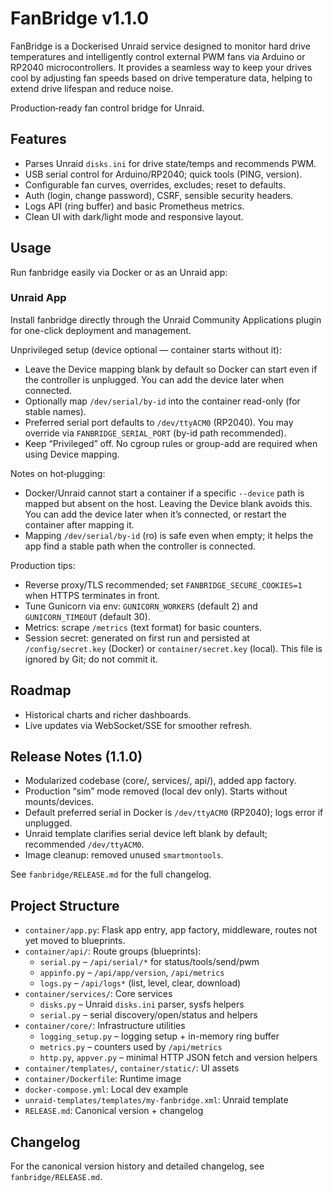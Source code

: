 # FanBridge v1.1.0

FanBridge is a Dockerised Unraid service designed to monitor hard drive temperatures and intelligently control external PWM fans via Arduino or RP2040 microcontrollers. It provides a seamless way to keep your drives cool by adjusting fan speeds based on drive temperature data, helping to extend drive lifespan and reduce noise.

Production‑ready fan control bridge for Unraid.

## Features

- Parses Unraid `disks.ini` for drive state/temps and recommends PWM.
- USB serial control for Arduino/RP2040; quick tools (PING, version).
- Configurable fan curves, overrides, excludes; reset to defaults.
- Auth (login, change password), CSRF, sensible security headers.
- Logs API (ring buffer) and basic Prometheus metrics.
- Clean UI with dark/light mode and responsive layout.

## Usage

Run fanbridge easily via Docker or as an Unraid app:


### Unraid App

Install fanbridge directly through the Unraid Community Applications plugin for one-click deployment and management.

Unprivileged setup (device optional — container starts without it):
- Leave the Device mapping blank by default so Docker can start even if the controller is unplugged. You can add the device later when connected.
- Optionally map `/dev/serial/by-id` into the container read-only (for stable names).
- Preferred serial port defaults to `/dev/ttyACM0` (RP2040). You may override via `FANBRIDGE_SERIAL_PORT` (by-id path recommended).
- Keep “Privileged” off. No cgroup rules or group-add are required when using Device mapping.

Notes on hot‑plugging:
- Docker/Unraid cannot start a container if a specific `--device` path is mapped but absent on the host. Leaving the Device blank avoids this. You can add the device later when it’s connected, or restart the container after mapping it.
- Mapping `/dev/serial/by-id` (ro) is safe even when empty; it helps the app find a stable path when the controller is connected.

Production tips:
- Reverse proxy/TLS recommended; set `FANBRIDGE_SECURE_COOKIES=1` when HTTPS terminates in front.
- Tune Gunicorn via env: `GUNICORN_WORKERS` (default 2) and `GUNICORN_TIMEOUT` (default 30).
- Metrics: scrape `/metrics` (text format) for basic counters.
- Session secret: generated on first run and persisted at `/config/secret.key` (Docker) or `container/secret.key` (local). This file is ignored by Git; do not commit it.


## Roadmap

- Historical charts and richer dashboards.
- Live updates via WebSocket/SSE for smoother refresh.

## Release Notes (1.1.0)
- Modularized codebase (core/, services/, api/), added app factory.
- Production “sim” mode removed (local dev only). Starts without mounts/devices.
- Default preferred serial in Docker is `/dev/ttyACM0` (RP2040); logs error if unplugged.
- Unraid template clarifies serial device left blank by default; recommended `/dev/ttyACM0`.
- Image cleanup: removed unused `smartmontools`.

See `fanbridge/RELEASE.md` for the full changelog.

## Project Structure

- `container/app.py`: Flask app entry, app factory, middleware, routes not yet moved to blueprints.
- `container/api/`: Route groups (blueprints):
  - `serial.py` – `/api/serial/*` for status/tools/send/pwm
  - `appinfo.py` – `/api/app/version`, `/api/metrics`
  - `logs.py` – `/api/logs*` (list, level, clear, download)
- `container/services/`: Core services
  - `disks.py` – Unraid `disks.ini` parser, sysfs helpers
  - `serial.py` – serial discovery/open/status and helpers
- `container/core/`: Infrastructure utilities
  - `logging_setup.py` – logging setup + in-memory ring buffer
  - `metrics.py` – counters used by `/api/metrics`
  - `http.py`, `appver.py` – minimal HTTP JSON fetch and version helpers
- `container/templates/`, `container/static/`: UI assets
- `container/Dockerfile`: Runtime image
- `docker-compose.yml`: Local dev example
- `unraid-templates/templates/my-fanbridge.xml`: Unraid template
- `RELEASE.md`: Canonical version + changelog

## Changelog
For the canonical version history and detailed changelog, see `fanbridge/RELEASE.md`.
